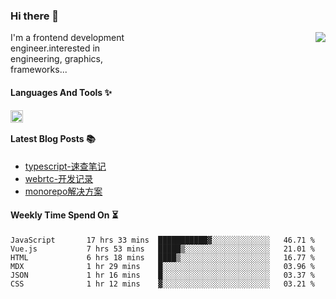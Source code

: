 <!--
**zhaohuanyuu/zhaohuanyuu** is a ✨ _special_ ✨ repository because its `README.md` (this file) appears on your GitHub profile.
-->

### Hi there 👋

<picture>
  <source media="(prefers-color-scheme: dark)" srcset="https://github-readme-stats.vercel.app/api?username=zhaohuanyuu&count_private=true&show_icons=true&theme=city_lights&hide_title=true">
  <img align="right" src="https://github-readme-stats.vercel.app/api?username=zhaohuanyuu&count_private=true&show_icons=true&hide_title=true">
</picture>

<p align="left" style="width:40%">I'm a frontend development engineer.interested in engineering, graphics, frameworks...</p>

#### Languages And Tools ✨

<img align="left" height="20" src="https://skillicons.dev/icons?i=js,ts,nodejs,react,vue,gatsby,materialui,graphql,nestjs,electron,flutter" />

</br>

#### Latest Blog Posts 📚
<!-- BLOG-POST-LIST:START -->
- [typescript-速查笔记](https://zhy.gatsbyjs.io/blog/ts-note)
- [webrtc-开发记录](https://zhy.gatsbyjs.io/blog/webrtc-note)
- [monorepo解决方案](https://zhy.gatsbyjs.io/blog/monorepos)
<!-- BLOG-POST-LIST:END -->

#### Weekly Time Spend On ⏳
<!--START_SECTION:waka-->

```text
JavaScript       17 hrs 33 mins  ███████████▓░░░░░░░░░░░░░   46.71 %
Vue.js           7 hrs 53 mins   █████▒░░░░░░░░░░░░░░░░░░░   21.01 %
HTML             6 hrs 18 mins   ████▒░░░░░░░░░░░░░░░░░░░░   16.77 %
MDX              1 hr 29 mins    █░░░░░░░░░░░░░░░░░░░░░░░░   03.96 %
JSON             1 hr 16 mins    █░░░░░░░░░░░░░░░░░░░░░░░░   03.37 %
CSS              1 hr 12 mins    ▓░░░░░░░░░░░░░░░░░░░░░░░░   03.21 %
```

<!--END_SECTION:waka-->
